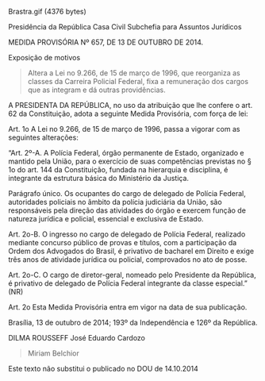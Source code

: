 Brastra.gif (4376 bytes)

Presidência da República
Casa Civil
Subchefia para Assuntos Jurídicos


MEDIDA PROVISÓRIA Nº 657, DE 13 DE OUTUBRO DE 2014.

Exposição de motivos
> Altera a Lei no 9.266, de 15 de março de 1996, que reorganiza as classes da Carreira Policial Federal, fixa a remuneração dos cargos que as integram e dá outras providências.


A PRESIDENTA DA REPÚBLICA, no uso da atribuição que lhe confere o art. 62 da Constituição, adota a seguinte Medida Provisória, com força de lei:

Art. 1o  A Lei no 9.266, de 15 de março de 1996, passa a vigorar com as seguintes alterações:



“Art. 2º-A.  A Polícia Federal, órgão permanente de Estado, organizado e mantido pela União, para o exercício de suas competências previstas no § 1o do art. 144 da Constituição, fundada na hierarquia e disciplina, é integrante da estrutura básica do Ministério da Justiça.

Parágrafo único.  Os ocupantes do cargo de delegado de Polícia Federal, autoridades policiais no âmbito da polícia judiciária da União, são responsáveis pela direção das atividades do órgão e exercem função de natureza jurídica e policial, essencial e exclusiva de Estado.

Art. 2o-B.  O ingresso no cargo de delegado de Polícia Federal, realizado mediante concurso público de provas e títulos, com a participação da Ordem dos Advogados do Brasil, é privativo de bacharel em Direito e exige três anos de atividade jurídica ou policial, comprovados no ato de posse.

Art. 2o-C.  O cargo de diretor-geral, nomeado pelo Presidente da República, é privativo de delegado de Polícia Federal integrante da classe especial.” (NR)

Art. 2o  Esta Medida Provisória entra em vigor na data de sua publicação.

Brasília, 13 de outubro de 2014; 193º da Independência e 126º da República.

DILMA ROUSSEFF
José Eduardo Cardozo
> Miriam Belchior

Este texto não substitui o publicado no DOU de 14.10.2014




















